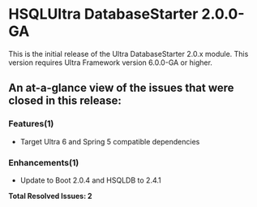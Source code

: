 # HSQLUltra DatabaseStarter 2.0.0-GA

This is the initial release of the Ultra DatabaseStarter 2.0.x module. This version requires Ultra Framework version 6.0.0-GA or higher.

## An at-a-glance view of the issues that were closed in this release:

### Features(1)
- Target Ultra 6 and Spring 5 compatible dependencies

### Enhancements(1)
- Update to Boot 2.0.4 and HSQLDB to 2.4.1


**Total Resolved Issues: 2**
